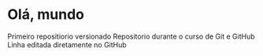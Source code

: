 # Olá, mundo
 Primeiro repositiorio versionado
 Repositorio durante  o curso de Git e GitHub
Linha editada diretamente no GitHub
